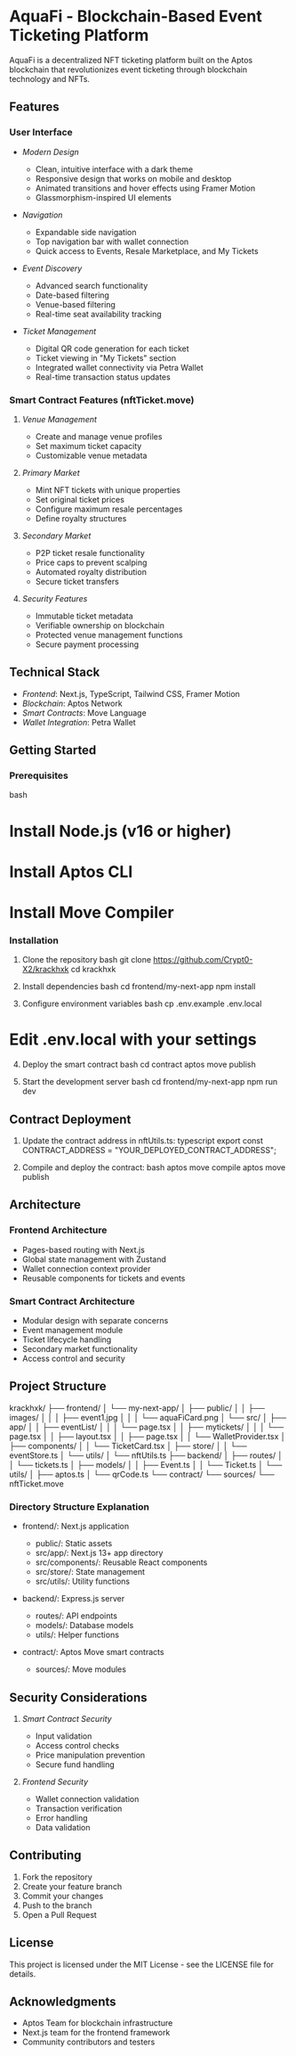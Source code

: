 # AquaFi - Blockchain-Based Event Ticketing Platform

AquaFi is a decentralized NFT ticketing platform built on the Aptos blockchain that revolutionizes event ticketing through blockchain technology and NFTs.

## Features

### User Interface
- *Modern Design*
  - Clean, intuitive interface with a dark theme
  - Responsive design that works on mobile and desktop
  - Animated transitions and hover effects using Framer Motion
  - Glassmorphism-inspired UI elements

- *Navigation*
  - Expandable side navigation
  - Top navigation bar with wallet connection
  - Quick access to Events, Resale Marketplace, and My Tickets

- *Event Discovery*
  - Advanced search functionality
  - Date-based filtering
  - Venue-based filtering
  - Real-time seat availability tracking

- *Ticket Management*
  - Digital QR code generation for each ticket
  - Ticket viewing in "My Tickets" section
  - Integrated wallet connectivity via Petra Wallet
  - Real-time transaction status updates

### Smart Contract Features (nftTicket.move)

1. *Venue Management*
   - Create and manage venue profiles
   - Set maximum ticket capacity
   - Customizable venue metadata

2. *Primary Market*
   - Mint NFT tickets with unique properties
   - Set original ticket prices
   - Configure maximum resale percentages
   - Define royalty structures

3. *Secondary Market*
   - P2P ticket resale functionality
   - Price caps to prevent scalping
   - Automated royalty distribution
   - Secure ticket transfers

4. *Security Features*
   - Immutable ticket metadata
   - Verifiable ownership on blockchain
   - Protected venue management functions
   - Secure payment processing

## Technical Stack

- *Frontend*: Next.js, TypeScript, Tailwind CSS, Framer Motion
- *Blockchain*: Aptos Network
- *Smart Contracts*: Move Language
- *Wallet Integration*: Petra Wallet

## Getting Started

### Prerequisites
bash
# Install Node.js (v16 or higher)
# Install Aptos CLI
# Install Move Compiler


### Installation

1. Clone the repository
bash
git clone https://github.com/Crypt0-X2/krackhxk
cd krackhxk


2. Install dependencies
bash
cd frontend/my-next-app
npm install


3. Configure environment variables
bash
cp .env.example .env.local
# Edit .env.local with your settings


4. Deploy the smart contract
bash
cd contract
aptos move publish


5. Start the development server
bash
cd frontend/my-next-app
npm run dev


## Contract Deployment

1. Update the contract address in nftUtils.ts:
typescript
export const CONTRACT_ADDRESS = "YOUR_DEPLOYED_CONTRACT_ADDRESS";


2. Compile and deploy the contract:
bash
aptos move compile
aptos move publish


## Architecture

### Frontend Architecture
- Pages-based routing with Next.js
- Global state management with Zustand
- Wallet connection context provider
- Reusable components for tickets and events

### Smart Contract Architecture
- Modular design with separate concerns
- Event management module
- Ticket lifecycle handling
- Secondary market functionality
- Access control and security

## Project Structure

krackhxk/
├── frontend/
│   └── my-next-app/
│       ├── public/
│       │   ├── images/
│       │   │   ├── event1.jpg
│       │   │   └── aquaFiCard.png
│       └── src/
│           ├── app/
│           │   ├── eventList/
│           │   │   └── page.tsx
│           │   ├── mytickets/
│           │   │   └── page.tsx
│           │   ├── layout.tsx
│           │   ├── page.tsx
│           │   └── WalletProvider.tsx
│           ├── components/
│           │   └── TicketCard.tsx
│           ├── store/
│           │   └── eventStore.ts
│           └── utils/
│               └── nftUtils.ts
├── backend/
│   ├── routes/
│   │   └── tickets.ts
│   ├── models/
│   │   ├── Event.ts
│   │   └── Ticket.ts
│   └── utils/
│       ├── aptos.ts
│       └── qrCode.ts
└── contract/
    └── sources/
        └── nftTicket.move



### Directory Structure Explanation

- frontend/: Next.js application
  - public/: Static assets
  - src/app/: Next.js 13+ app directory
  - src/components/: Reusable React components
  - src/store/: State management
  - src/utils/: Utility functions

- backend/: Express.js server
  - routes/: API endpoints
  - models/: Database models
  - utils/: Helper functions

- contract/: Aptos Move smart contracts
  - sources/: Move modules

## Security Considerations

1. *Smart Contract Security*
   - Input validation
   - Access control checks
   - Price manipulation prevention
   - Secure fund handling

2. *Frontend Security*
   - Wallet connection validation
   - Transaction verification
   - Error handling
   - Data validation

## Contributing

1. Fork the repository
2. Create your feature branch
3. Commit your changes
4. Push to the branch
5. Open a Pull Request

## License

This project is licensed under the MIT License - see the LICENSE file for details.

## Acknowledgments

- Aptos Team for blockchain infrastructure
- Next.js team for the frontend framework
- Community contributors and testers
